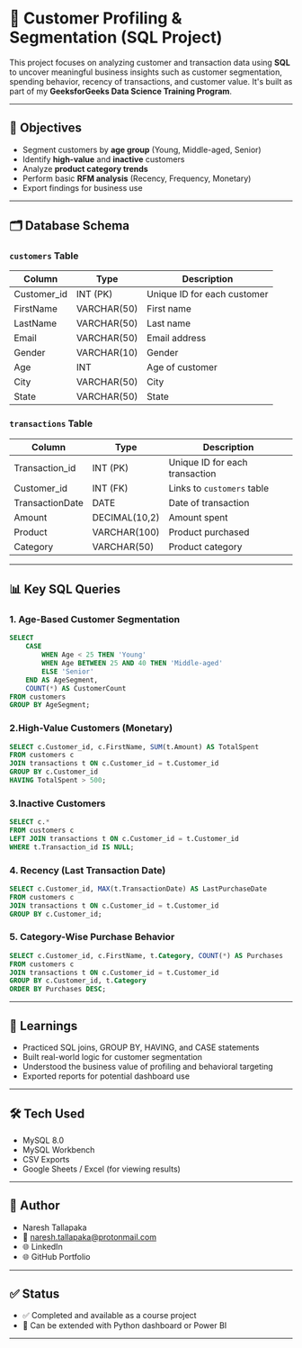# 🧮 Customer Profiling & Segmentation (SQL Project)

This project focuses on analyzing customer and transaction data using **SQL** to uncover meaningful business insights such as customer segmentation, spending behavior, recency of transactions, and customer value. It's built as part of my **GeeksforGeeks Data Science Training Program**.

---

## 📌 Objectives

- Segment customers by **age group** (Young, Middle-aged, Senior)
- Identify **high-value** and **inactive** customers
- Analyze **product category trends**
- Perform basic **RFM analysis** (Recency, Frequency, Monetary)
- Export findings for business use

---

## 🗂️ Database Schema

### `customers` Table
| Column        | Type         | Description                |
|---------------|--------------|----------------------------|
| Customer_id   | INT (PK)     | Unique ID for each customer |
| FirstName     | VARCHAR(50)  | First name                 |
| LastName      | VARCHAR(50)  | Last name                  |
| Email         | VARCHAR(50)  | Email address              |
| Gender        | VARCHAR(10)  | Gender                     |
| Age           | INT          | Age of customer            |
| City          | VARCHAR(50)  | City                       |
| State         | VARCHAR(50)  | State                      |

### `transactions` Table
| Column          | Type          | Description                      |
|------------------|---------------|----------------------------------|
| Transaction_id   | INT (PK)      | Unique ID for each transaction  |
| Customer_id      | INT (FK)      | Links to `customers` table       |
| TransactionDate  | DATE          | Date of transaction              |
| Amount           | DECIMAL(10,2) | Amount spent                     |
| Product          | VARCHAR(100)  | Product purchased                |
| Category         | VARCHAR(50)   | Product category                 |

---

## 📊 Key SQL Queries

### 1. Age-Based Customer Segmentation
```sql
SELECT 
    CASE 
        WHEN Age < 25 THEN 'Young'
        WHEN Age BETWEEN 25 AND 40 THEN 'Middle-aged'
        ELSE 'Senior'
    END AS AgeSegment,
    COUNT(*) AS CustomerCount
FROM customers
GROUP BY AgeSegment;
```
### 2.High-Value Customers (Monetary)
```sql
SELECT c.Customer_id, c.FirstName, SUM(t.Amount) AS TotalSpent
FROM customers c
JOIN transactions t ON c.Customer_id = t.Customer_id
GROUP BY c.Customer_id
HAVING TotalSpent > 500;
```
### 3.Inactive Customers
```sql
SELECT c.*
FROM customers c
LEFT JOIN transactions t ON c.Customer_id = t.Customer_id
WHERE t.Transaction_id IS NULL;
```
### 4. Recency (Last Transaction Date)
```sql
SELECT c.Customer_id, MAX(t.TransactionDate) AS LastPurchaseDate
FROM customers c
JOIN transactions t ON c.Customer_id = t.Customer_id
GROUP BY c.Customer_id;

```
### 5. Category-Wise Purchase Behavior
```sql
SELECT c.Customer_id, c.FirstName, t.Category, COUNT(*) AS Purchases
FROM customers c
JOIN transactions t ON c.Customer_id = t.Customer_id
GROUP BY c.Customer_id, t.Category
ORDER BY Purchases DESC;

```
---
## 🧠 Learnings

- Practiced SQL joins, GROUP BY, HAVING, and CASE statements
- Built real-world logic for customer segmentation
- Understood the business value of profiling and behavioral targeting
- Exported reports for potential dashboard use
---
## 🛠 Tech Used

- MySQL 8.0
- MySQL Workbench
- CSV Exports
- Google Sheets / Excel (for viewing results)

---
## 🔗 Author

- Naresh Tallapaka
- 📧 naresh.tallapaka@protonmail.com
- 🌐 LinkedIn
- 🌐 GitHub Portfolio
---
## ✅ Status

- ✅ Completed and available as a course project
- 📂 Can be extended with Python dashboard or Power BI
---
